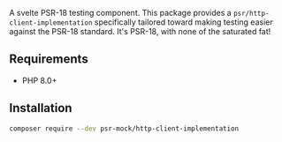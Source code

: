 A svelte PSR-18 testing component. This package provides a `psr/http-client-implementation` specifically tailored toward making testing easier against the PSR-18 standard. It's PSR-18, with none of the saturated fat!

## Requirements

-   PHP 8.0+

## Installation

```bash
composer require --dev psr-mock/http-client-implementation
```
